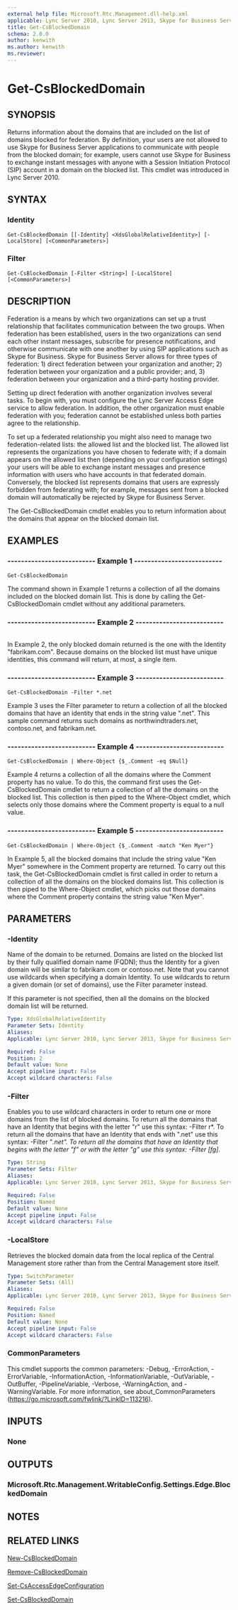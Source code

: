 ```yaml
---
external help file: Microsoft.Rtc.Management.dll-help.xml
applicable: Lync Server 2010, Lync Server 2013, Skype for Business Server 2015, Skype for Business Server 2019
title: Get-CsBlockedDomain
schema: 2.0.0
author: kenwith
ms.author: kenwith
ms.reviewer:
---
```


# Get-CsBlockedDomain

## SYNOPSIS
Returns information about the domains that are included on the list of domains blocked for federation.
By definition, your users are not allowed to use Skype for Business Server applications to communicate with people from the blocked domain; for example, users cannot use Skype for Business to exchange instant messages with anyone with a Session Initiation Protocol (SIP) account in a domain on the blocked list.
This cmdlet was introduced in Lync Server 2010.


## SYNTAX

### Identity
```
Get-CsBlockedDomain [[-Identity] <XdsGlobalRelativeIdentity>] [-LocalStore] [<CommonParameters>]
```

### Filter
```
Get-CsBlockedDomain [-Filter <String>] [-LocalStore] [<CommonParameters>]
```

## DESCRIPTION
Federation is a means by which two organizations can set up a trust relationship that facilitates communication between the two groups.
When federation has been established, users in the two organizations can send each other instant messages, subscribe for presence notifications, and otherwise communicate with one another by using SIP applications such as Skype for Business.
Skype for Business Server allows for three types of federation: 1) direct federation between your organization and another; 2) federation between your organization and a public provider; and, 3) federation between your organization and a third-party hosting provider.

Setting up direct federation with another organization involves several tasks.
To begin with, you must configure the Lync Server Access Edge service to allow federation.
In addition, the other organization must enable federation with you; federation cannot be established unless both parties agree to the relationship.

To set up a federated relationship you might also need to manage two federation-related lists: the allowed list and the blocked list.
The allowed list represents the organizations you have chosen to federate with; if a domain appears on the allowed list then (depending on your configuration settings) your users will be able to exchange instant messages and presence information with users who have accounts in that federated domain.
Conversely, the blocked list represents domains that users are expressly forbidden from federating with; for example, messages sent from a blocked domain will automatically be rejected by Skype for Business Server.

The Get-CsBlockedDomain cmdlet enables you to return information about the domains that appear on the blocked domain list.


## EXAMPLES

### -------------------------- Example 1 --------------------------
```
Get-CsBlockedDomain
```

The command shown in Example 1 returns a collection of all the domains included on the blocked domain list.
This is done by calling the Get-CsBlockedDomain cmdlet without any additional parameters.

### -------------------------- Example 2 --------------------------
```

```

In Example 2, the only blocked domain returned is the one with the Identity "fabrikam.com".
Because domains on the blocked list must have unique identities, this command will return, at most, a single item.

### -------------------------- Example 3 --------------------------
```
Get-CsBlockedDomain -Filter *.net
```

Example 3 uses the Filter parameter to return a collection of all the blocked domains that have an identity that ends in the string value ".net".
This sample command returns such domains as northwindtraders.net, contoso.net, and fabrikam.net.

### -------------------------- Example 4 --------------------------
```
Get-CsBlockedDomain | Where-Object {$_.Comment -eq $Null}
```

Example 4 returns a collection of all the domains where the Comment property has no value.
To do this, the command first uses the Get-CsBlockedDomain cmdlet to return a collection of all the domains on the blocked list.
This collection is then piped to the Where-Object cmdlet, which selects only those domains where the Comment property is equal to a null value.

### -------------------------- Example 5 --------------------------
```
Get-CsBlockedDomain | Where-Object {$_.Comment -match "Ken Myer"}
```

In Example 5, all the blocked domains that include the string value "Ken Myer" somewhere in the Comment property are returned.
To carry out this task, the Get-CsBlockedDomain cmdlet is first called in order to return a collection of all the domains on the blocked domains list.
This collection is then piped to the Where-Object cmdlet, which picks out those domains where the Comment property contains the string value "Ken Myer".


## PARAMETERS

### -Identity
Name of the domain to be returned.
Domains are listed on the blocked list by their fully qualified domain name (FQDN); thus the Identity for a given domain will be similar to fabrikam.com or contoso.net.
Note that you cannot use wildcards when specifying a domain Identity.
To use wildcards to return a given domain (or set of domains), use the Filter parameter instead.

If this parameter is not specified, then all the domains on the blocked domain list will be returned.

```yaml
Type: XdsGlobalRelativeIdentity
Parameter Sets: Identity
Aliases: 
Applicable: Lync Server 2010, Lync Server 2013, Skype for Business Server 2015, Skype for Business Server 2019

Required: False
Position: 2
Default value: None
Accept pipeline input: False
Accept wildcard characters: False
```

### -Filter
Enables you to use wildcard characters in order to return one or more domains from the list of blocked domains.
To return all the domains that have an Identity that begins with the letter "r" use this syntax: -Filter r*.
To return all the domains that have an Identity that ends with ".net" use this syntax: -Filter "*.net".
To return all the domains that have an Identity that begins with the letter "f" or with the letter "g" use this syntax: -Filter \[fg\]*.

```yaml
Type: String
Parameter Sets: Filter
Aliases: 
Applicable: Lync Server 2010, Lync Server 2013, Skype for Business Server 2015, Skype for Business Server 2019

Required: False
Position: Named
Default value: None
Accept pipeline input: False
Accept wildcard characters: False
```

### -LocalStore
Retrieves the blocked domain data from the local replica of the Central Management store rather than from the Central Management store itself.

```yaml
Type: SwitchParameter
Parameter Sets: (All)
Aliases: 
Applicable: Lync Server 2010, Lync Server 2013, Skype for Business Server 2015, Skype for Business Server 2019

Required: False
Position: Named
Default value: None
Accept pipeline input: False
Accept wildcard characters: False
```

### CommonParameters
This cmdlet supports the common parameters: -Debug, -ErrorAction, -ErrorVariable, -InformationAction, -InformationVariable, -OutVariable, -OutBuffer, -PipelineVariable, -Verbose, -WarningAction, and -WarningVariable. For more information, see about_CommonParameters (https://go.microsoft.com/fwlink/?LinkID=113216).


## INPUTS

### None


## OUTPUTS

### Microsoft.Rtc.Management.WritableConfig.Settings.Edge.BlockedDomain


## NOTES


## RELATED LINKS

[New-CsBlockedDomain](New-CsBlockedDomain.md)

[Remove-CsBlockedDomain](Remove-CsBlockedDomain.md)

[Set-CsAccessEdgeConfiguration](Set-CsAccessEdgeConfiguration.md)

[Set-CsBlockedDomain](Set-CsBlockedDomain.md)

